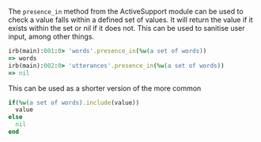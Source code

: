 The `presence_in` method from the ActiveSupport module can be used to check a value falls within a defined set of values. It will return the value if it exists within the set or nil if it does not. This can be used to sanitise user input, among other things.

```ruby
irb(main):001:0> 'words'.presence_in(%w(a set of words))
=> words
irb(main):002:0> 'utterances'.presence_in(%w(a set of words))
=> nil
```

This can be used as a shorter version of the more common

```ruby
if(%w(a set of words).include(value))
  value
else
  nil
end
```

